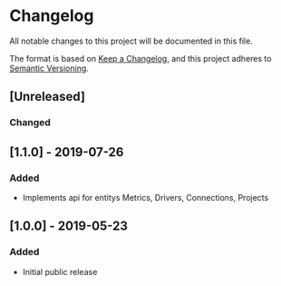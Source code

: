# Changelog
All notable changes to this project will be documented in this file.

The format is based on [Keep a Changelog](https://keepachangelog.com/en/1.0.0/),
and this project adheres to [Semantic Versioning](https://semver.org/spec/v2.0.0.html).

## [Unreleased]

### Changed

## [1.1.0] - 2019-07-26
### Added
- Implements api for entitys Metrics, Drivers, Connections, Projects

## [1.0.0] - 2019-05-23
### Added
- Initial public release
